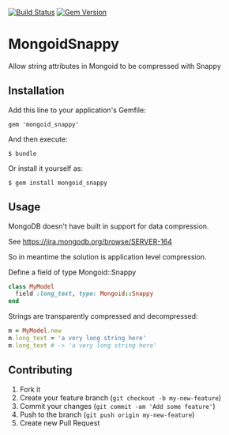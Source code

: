 [![Build Status](https://travis-ci.org/rs-pro/mongoid_snappy.png?branch=master)](https://travis-ci.org/rs-pro/mongoid_snappy)
[![Gem Version](https://badge.fury.io/rb/mongoid_snappy.png)](http://badge.fury.io/rb/mongoid_snappy)


# MongoidSnappy

Allow string attributes in Mongoid to be compressed with Snappy

## Installation

Add this line to your application's Gemfile:

    gem 'mongoid_snappy'

And then execute:

    $ bundle

Or install it yourself as:

    $ gem install mongoid_snappy

## Usage

MongoDB doesn't have built in support for data compression.

See https://jira.mongodb.org/browse/SERVER-164

So in meantime the solution is application level compression.

Define a field of type Mongoid::Snappy

```ruby
class MyModel
  field :long_text, type: Mongoid::Snappy
end
```

Strings are transparently compressed and decompressed:

```ruby
m = MyModel.new
m.long_text = 'a very long string here'
m.long_text # -> 'a very long string here'
```

## Contributing

1. Fork it
2. Create your feature branch (`git checkout -b my-new-feature`)
3. Commit your changes (`git commit -am 'Add some feature'`)
4. Push to the branch (`git push origin my-new-feature`)
5. Create new Pull Request
